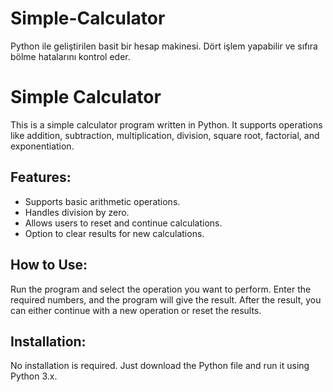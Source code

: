 # Simple-Calculator
Python ile geliştirilen basit bir hesap makinesi. Dört işlem yapabilir ve sıfıra bölme hatalarını kontrol eder.

#  Simple Calculator

This is a simple calculator program written in Python. It supports operations like addition, subtraction, multiplication, division, square root, factorial, and exponentiation. 

## Features:
- Supports basic arithmetic operations.
- Handles division by zero.
- Allows users to reset and continue calculations.
- Option to clear results for new calculations.

## How to Use:
Run the program and select the operation you want to perform. Enter the required numbers, and the program will give the result. After the result, you can either continue with a new operation or reset the results.

## Installation:
No installation is required. Just download the Python file and run it using Python 3.x.


